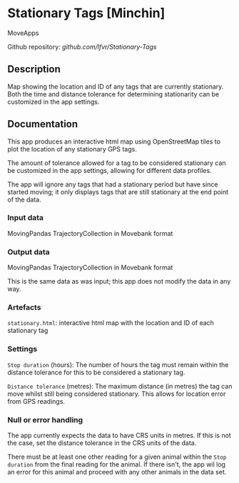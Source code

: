 # Stationary Tags [Minchin]

MoveApps

Github repository: *github.com/lfvr/Stationary-Tags*

## Description
Map showing the location and ID of any tags that are currently stationary. Both the time and distance tolerance for determining stationarity can be customized in the app settings.

## Documentation
This app produces an interactive html map using OpenStreetMap tiles to plot the location of any stationary GPS tags.

The amount of tolerance allowed for a tag to be considered stationary can be customized in the app settings, allowing for different data profiles.

The app will ignore any tags that had a stationary period but have since started moving; it only displays tags that are still stationary at the end point of the data.

### Input data
MovingPandas TrajectoryCollection in Movebank format

### Output data
MovingPandas TrajectoryCollection in Movebank format

This is the same data as was input; this app does not modify the data in any way.

### Artefacts
`stationary.html`: interactive html map with the location and ID of each stationary tag

### Settings 
`Stop duration` (hours): The number of hours the tag must remain within the distance tolerance for this to be considered a stationary tag.

`Distance tolerance` (metres): The maximum distance (in metres) the tag can move whilst still being considered stationary. This allows for location error from GPS readings. 

### Null or error handling
The app currently expects the data to have CRS units in metres. If this is not the case, set the distance tolerance in the CRS units of the data.

There must be at least one other reading for a given animal within the `Stop duration` from the final reading for the animal. If there isn't, the app wil log an error for this animal and proceed with any other animals in the data set.
